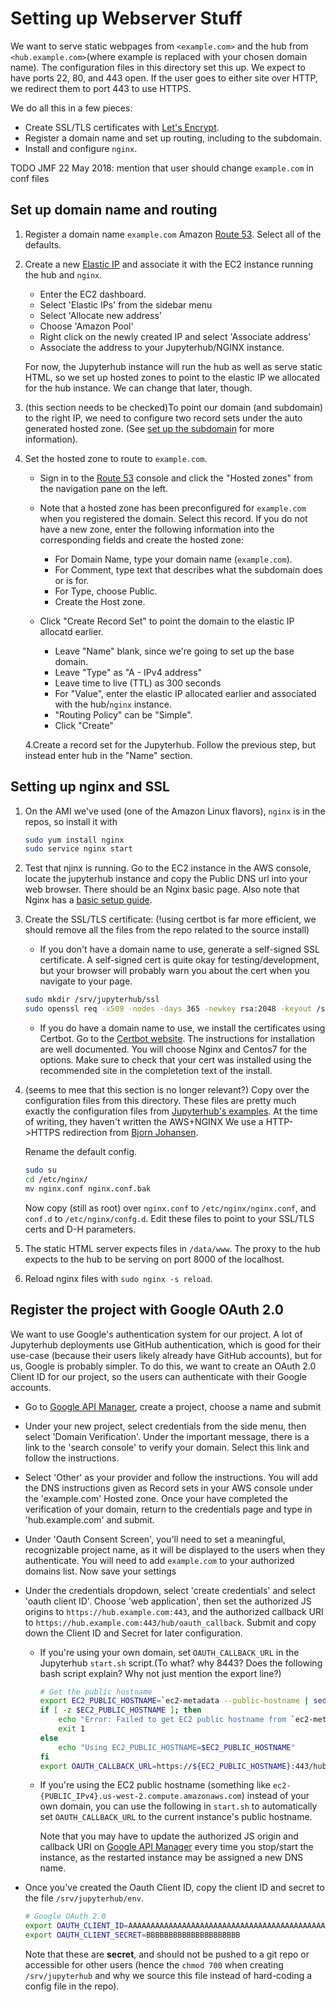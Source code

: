 # Setting up Webserver Stuff
We want to serve static webpages from `<example.com>` and the hub from `<hub.example.com>`(where example is replaced with your chosen domain name).
The configuration files in this directory set this up.
We expect to have ports 22, 80, and 443 open.
If the user goes to either site over HTTP, we redirect them to port 443 to use HTTPS.

We do all this in a few pieces:
 * Create SSL/TLS certificates with [Let's Encrypt](https://letsencrypt.org/).
 * Register a domain name and set up routing, including to the subdomain.
 * Install and configure `nginx`.

TODO JMF 22 May 2018: mention that user should change `example.com` in conf files

## Set up domain name and routing
1. Register a domain name `example.com` Amazon [Route 53](https://aws.amazon.com/route53/). Select all of the defaults.
2. Create a new [Elastic IP](http://docs.aws.amazon.com/AWSEC2/latest/UserGuide/elastic-ip-addresses-eip.html) and associate it with the EC2 instance running the hub and `nginx`. 
   * Enter the EC2 dashboard.
   * Select 'Elastic IPs' from the sidebar menu
   * Select 'Allocate new address'
   * Choose 'Amazon Pool'
   * Right click on the newly created IP and select 'Associate address'
   * Associate the address to your Jupyterhub/NGINX instance.
   
   For now, the Jupyterhub instance will run the hub as well as serve static HTML, so we set up hosted zones to point to the elastic IP we allocated for the hub instance.
   We can change that later, though.

3. (this section needs to be checked)To point our domain (and subdomain) to the right IP, we need to configure two record sets under the auto generated hosted zone.
(See [set up the subdomain](https://docs.aws.amazon.com/Route53/latest/DeveloperGuide/dns-routing-traffic-for-subdomains.html#dns-routing-traffic-for-subdomains-creating-hosted-zone) for more information).

4. Set the hosted zone to route to `example.com`.
    * Sign in to the [Route 53](https://console.aws.amazon.com/route53/home) console and click the "Hosted zones" from the navigation pane on the left.
    * Note that a hosted zone has been preconfigured for `example.com` when you registered the domain. Select this record. If you do not have a new zone, enter the following information into the corresponding fields and create the hosted zone:
      * For Domain Name, type your domain name (`example.com`).
      * For Comment, type text that describes what the subdomain does or is for.
      * For Type, choose Public.
      * Create the Host zone.
     
   * Click "Create Record Set" to point the domain to the elastic IP allocatd earlier.
     * Leave "Name" blank, since we're going to set up the base domain.
     * Leave "Type" as "A - IPv4 address"
     * Leave time to live (TTL) as 300 seconds
     * For "Value", enter the elastic IP allocated earlier and associated with the hub/`nginx` instance.
     * "Routing Policy" can be "Simple".
     * Click "Create"

   4.Create a record set for the Jupyterhub. Follow the previous step, but instead enter hub in the "Name" section.

## Setting up nginx and SSL
1. On the AMI we've used (one of the Amazon Linux flavors), `nginx` is in the repos, so install it with

   ```bash
   sudo yum install nginx
   sudo service nginx start
   ```
2. Test that njinx is running. Go to the EC2 instance in the AWS console, locate the jupyterhub instance and copy the Public DNS url into your web browser. There should be an Nginx basic page. Also note that Nginx has a [basic setup guide](https://www.nginx.com/blog/setting-up-nginx/).

3. Create the SSL/TLS certificate:
(!using certbot is far more efficient, we should remove all the files from the repo related to the source install)
   * If you don't have a domain name to use, generate a self-signed SSL certificate. A self-signed cert is quite okay for testing/development, but your browser will probably warn you about the cert when you navigate to your page.

    ```bash
    sudo mkdir /srv/jupyterhub/ssl
    sudo openssl req -x509 -nodes -days 365 -newkey rsa:2048 -keyout /srv/jupyterhub/ssl/hub.key -out /srv/jupyterhub/ssl/hub.crt
    ```
   * If you do have a domain name to use, we install the certificates using Certbot. Go to the [Certbot website](https://certbot.eff.org/lets-encrypt/centosrhel7-other). The instructions for installation are well documented. You will choose Nginx and Centos7 for the options. Make sure to check that your cert was installed using the recommended site in the completetion text of the install. 

3. (seems to mee that this section is no longer relevant?)
Copy over the configuration files from this directory.
   These files are pretty much exactly the configuration files from [Jupyterhub's examples](http://jupyterhub.readthedocs.io/en/latest/config-examples.html).
   At the time of writing, they haven't written the AWS+NGINX
   We use a HTTP->HTTPS redirection from [Bjorn Johansen](https://www.bjornjohansen.no/redirect-to-https-with-nginx).

   Rename the default config.
   ```bash
   sudo su
   cd /etc/nginx/
   mv nginx.conf nginx.conf.bak
   ```
   Now copy (still as root) over `nginx.conf` to `/etc/nginx/nginx.conf`, and `conf.d` to `/etc/nginx/confg.d`.
   Edit these files to point to your SSL/TLS certs and D-H parameters.

4. The static HTML server expects files in `/data/www`.
   The proxy to the hub expects to the hub to be serving on port 8000 of the localhost.

5. Reload nginx files with `sudo nginx -s reload`.


   
## Register the project with Google OAuth 2.0

   We want to use Google's authentication system for our project.
   A lot of Jupyterhub deployments use GitHub authentication, which is good for their use-case (because their users likely already have GitHub accounts), but for us, Google is probably simpler.
   To do this, we want to create an OAuth 2.0 Client ID for our project, so the users can authenticate with their Google accounts.

   * Go to [Google API Manager](https://console.developers.google.com/apis/credentials), create a project, choose a name and submit
   * Under your new project, select credentials from the side menu, then select 'Domain Verification'. Under the important message, there is a link to the 'search console' to verify your domain. Select this link and follow the instructions.
   * Select 'Other' as your provider and follow the instructions. You will add the DNS instructions given as Record sets in your AWS console under the 'example.com' Hosted zone. Once your have completed the verification of your domain, return to the credentials page and type in 'hub.example.com' and submit.
   * Under 'Oauth Consent Screen', you'll need to set a meaningful, recognizable project name, as it will be displayed to the users when they authenticate. You will need to add `example.com` to your authorized domains list. Now save your settings 
   * Under the credentials dropdown, select 'create credentials' and select 'oauth client ID'. Choose 'web application', then set the authorized JS origins to `https://hub.example.com:443`, and the authorized callback URI to `https://hub.example.com:443/hub/oauth_callback`. Submit and copy down the Client ID and Secret for later configuration.

     - If you're using your own domain, set `OAUTH_CALLBACK_URL` in the Jupyterhub `start.sh` script.(To what? why 8443? Does the following bash script explain? Why not just mention the export line?)

        ```bash
        # Get the public hostname
        export EC2_PUBLIC_HOSTNAME=`ec2-metadata --public-hostname | sed -ne 's/public-hostname: //p'`
        if [ -z $EC2_PUBLIC_HOSTNAME ]; then
            echo "Error: Failed to get EC2 public hostname from `ec2-metadata`"
            exit 1
        else
            echo "Using EC2_PUBLIC_HOSTNAME=$EC2_PUBLIC_HOSTNAME"
        fi
        export OAUTH_CALLBACK_URL=https://${EC2_PUBLIC_HOSTNAME}:443/hub/oauth_callback
        ```
     - If you're using the EC2 public hostname (something like `ec2-{PUBLIC_IPv4}.us-west-2.compute.amazonaws.com`) instead of your own domain, you can use the following in `start.sh` to automatically set `OAUTH_CALLBACK_URL` to the current instance's public hostname.
           
        Note that you may have to update the authorized JS origin and callback URI on [Google API Manager](https://console.developers.google.com/apis/credentials) every time you stop/start the instance, as the restarted instance may be assigned a new DNS name.

   * Once you've created the Oauth Client ID, copy the client ID and secret to the file `/srv/jupyterhub/env`.

     ```bash
     # Google OAuth 2.0
     export OAUTH_CLIENT_ID=AAAAAAAAAAAAAAAAAAAAAAAAAAAAAAAAAAAAAAAAAAAAAA.apps.googleusercontent.com
     export OAUTH_CLIENT_SECRET=BBBBBBBBBBBBBBBBBBBBB
     ```

     Note that these are **secret**, and should not be pushed to a git repo or accessible for other users (hence the `chmod 700` when creating `/srv/jupyterhub` and why we source this file instead of hard-coding a config file in the repo).


